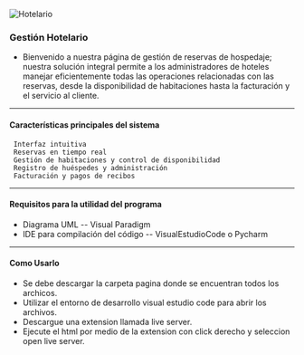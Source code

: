 ![Hotelario](https://github.com/Tacuri-20/Gestion-Hoteles/assets/166523434/ff316053-dd05-4996-89d1-5bbb8e236f81)

### Gestión  Hotelario
- Bienvenido a nuestra página de gestión de reservas de hospedaje; nuestra solución integral permite a los administradores de hoteles manejar eficientemente todas las operaciones relacionadas con las reservas, desde la disponibilidad de habitaciones hasta la facturación y el servicio al cliente.

----

#### Características principales del sistema
	 Interfaz intuitiva
	 Reservas en tiempo real
	 Gestión de habitaciones y control de disponibilidad
	 Registro de huéspedes y administración 
	 Facturación y pagos de recibos

----
#### Requisitos para la utilidad del programa
- Diagrama UML -- Visual Paradigm
- IDE para compilación del código -- VisualEstudioCode o Pycharm

----

#### Como Usarlo
- Se debe descargar la carpeta pagina donde se encuentran todos los archicos.
- Utilizar el entorno de desarrollo visual estudio code para abrir los archivos.
- Descargue una extension llamada live server.
- Ejecute el html por medio de la extension con click derecho y seleccion open live server.
  
